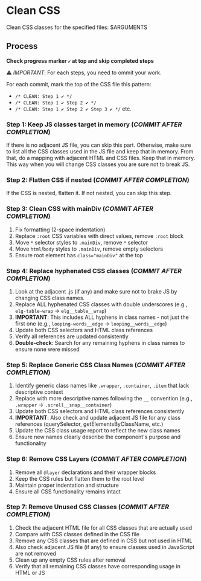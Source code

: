 # Clean CSS

Clean CSS classes for the specified files: $ARGUMENTS

## Process

**Check progress marker `✔️` at top and skip completed steps**

⚠️ *IMPORTANT*: For each steps, you need to ommit your work.

For each commit, mark the top of the CSS file this pattern:
- `/* CLEAN: Step 1 ✔️ */`
- `/* CLEAN: Step 1 ✔️ Step 2 ✔️ */`
- `/* CLEAN: Step 1 ✔️ Step 2 ✔️ Step 3 ✔️ */` etc.



### Step 1: Keep JS classes target in memory (*COMMIT AFTER COMPLETION*)

If there is no adjacent JS file, you can skip this part.
Otherwise, make sure to list all the CSS classes used in the JS file and keep that in memory.
From that, do a mapping with adjacent HTML and CSS files.
Keep that in memory.
This way when you will change CSS classes you are sure not to break JS.


### Step 2: Flatten CSS if nested (*COMMIT AFTER COMPLETION*)

If the CSS is nested, flatten it. If not nested, you can skip this step.


### Step 3: Clean CSS with mainDiv (*COMMIT AFTER COMPLETION*)
1. Fix formatting (2-space indentation)
2. Replace `:root` CSS variables with direct values, remove `:root` block
3. Move `*` selector styles to `.mainDiv`, remove `*` selector
4. Move `html`/`body` styles to `.mainDiv`, remove empty selectors
5. Ensure root element has `class="mainDiv"` at the top



### Step 4: Replace hyphenated CSS classes (*COMMIT AFTER COMPLETION*)
1. Look at the adjacent .js (if any) and make sure not to brake JS by changing CSS class names.
2. Replace ALL hyphenated CSS classes with double underscores (e.g., `elg-table-wrap` → `elg__table__wrap`)
3. **IMPORTANT**: This includes ALL hyphens in class names - not just the first one (e.g., `looping-words__edge` → `looping__words__edge`)
4. Update both CSS selectors and HTML class references
5. Verify all references are updated consistently
6. **Double-check**: Search for any remaining hyphens in class names to ensure none were missed



### Step 5: Replace Generic CSS Class Names (*COMMIT AFTER COMPLETION*)
1. Identify generic class names like `.wrapper`, `.container`, `.item` that lack descriptive context
2. Replace with more descriptive names following the `__` convention (e.g., `.wrapper` → `.scroll__snap__container`)
3. Update both CSS selectors and HTML class references consistently
4. **IMPORTANT**: Also check and update adjacent JS file for any class references (querySelector, getElementsByClassName, etc.)
5. Update the CSS class usage report to reflect the new class names
6. Ensure new names clearly describe the component's purpose and functionality



### Step 6: Remove CSS Layers (*COMMIT AFTER COMPLETION*)
1. Remove all `@layer` declarations and their wrapper blocks
2. Keep the CSS rules but flatten them to the root level
3. Maintain proper indentation and structure
4. Ensure all CSS functionality remains intact



### Step 7: Remove Unused CSS Classes (*COMMIT AFTER COMPLETION*)
1. Check the adjacent HTML file for all CSS classes that are actually used
2. Compare with CSS classes defined in the CSS file
3. Remove any CSS classes that are defined in CSS but not used in HTML
4. Also check adjacent JS file (if any) to ensure classes used in JavaScript are not removed
5. Clean up any empty CSS rules after removal
6. Verify that all remaining CSS classes have corresponding usage in HTML or JS


